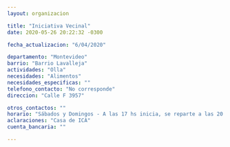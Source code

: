 ```yaml
---
layout: organizacion

title: "Iniciativa Vecinal"
date: 2020-05-26 20:22:32 -0300

fecha_actualizacion: "6/04/2020"

departamento: "Montevideo"
barrio: "Barrio Lavalleja"
actividades: "Olla"
necesidades: "Alimentos"
necesidades_especificas: ""
telefono_contacto: "No corresponde"
direccion: "Calle F 3957"

otros_contactos: ""
horario: "Sábados y Domingos - A las 17 hs inicia, se reparte a las 20 hs"
aclaraciones: "Casa de ICA"
cuenta_bancaria: ""

---
```


